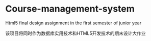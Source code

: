 # Course-management-system
Html5 final design assignment in the first semester of junior year

该项目将同时作为数据库实用技术和HTML5开发技术的期末设计大作业
